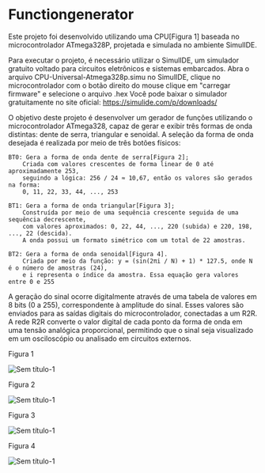 # Functiongenerator
Este projeto foi desenvolvido utilizando uma CPU[Figura 1] baseada no microcontrolador ATmega328P, projetada e simulada no ambiente SimulIDE.

Para executar o projeto, é necessário utilizar o SimulIDE, um simulador gratuito voltado para circuitos eletrônicos e sistemas embarcados. Abra o arquivo CPU-Universal-Atmega328p.simu no SimulIDE, clique no microcontrolador com o botão direito do mouse clique em "carregar firmware" e selecione o arquivo .hex
Você pode baixar o simulador gratuitamente no site oficial: https://simulide.com/p/downloads/

O objetivo deste projeto é desenvolver um gerador de funções utilizando o microcontrolador ATmega328, capaz de gerar e exibir três formas de onda distintas: dente de serra, triangular e senoidal. A seleção da forma de onda desejada é realizada por meio de três botões físicos:

    BT0: Gera a forma de onda dente de serra[Figura 2];
        Criada com valores crescentes de forma linear de 0 até aproximadamente 253,
        seguindo a lógica: 256 / 24 ≈ 10,67, então os valores são gerados na forma:
        0, 11, 22, 33, 44, ..., 253

    BT1: Gera a forma de onda triangular[Figura 3];
        Construída por meio de uma sequência crescente seguida de uma sequência decrescente,
        com valores aproximados: 0, 22, 44, ..., 220 (subida) e 220, 198, ..., 22 (descida).
        A onda possui um formato simétrico com um total de 22 amostras.

    BT2: Gera a forma de onda senoidal[Figura 4].
        Criada por meio da função: y = (sin(2πi / N) + 1) * 127.5, onde N é o número de amostras (24),
        e i representa o índice da amostra. Essa equação gera valores entre 0 e 255

A geração do sinal ocorre digitalmente através de uma tabela de valores em 8 bits (0 a 255), correspondente à amplitude do sinal. Esses valores são enviados para as saídas digitais do microcontrolador, conectadas a um R2R. A rede R2R converte o valor digital de cada ponto da forma de onda em uma tensão analógica proporcional, permitindo que o sinal seja visualizado em um osciloscópio ou analisado em circuitos externos.


Figura 1

![Sem título-1](https://github.com/user-attachments/assets/3d961b83-1f1e-4424-b1d4-4e2bc2262703)

Figura 2

![Sem título-1](https://github.com/user-attachments/assets/a685e367-c78b-4e54-bd46-f1602e2fa7ae)

Figura 3

![Sem título-1](https://github.com/user-attachments/assets/47388ceb-b033-45af-8c18-2acdeb5c1945)

Figura 4

![Sem título-1](https://github.com/user-attachments/assets/104abd0d-0522-4c45-bb97-8d97db78bcc8)


